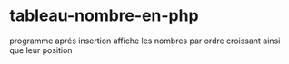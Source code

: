 # tableau-nombre-en-php
programme aprés insertion affiche les nombres par ordre croissant ainsi que leur position
